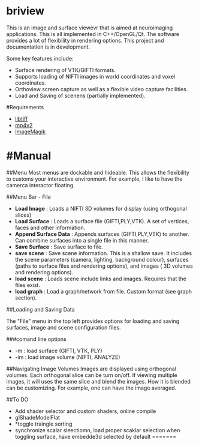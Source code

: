 briview
=======

This is an image and surface viewevr that is aimed at neuroimaging applications. This is all implemented in C++/OpenGL/Qt. The software provides a lot of flexibility in rendering options. This project and documentation is in development.

Some key features include:

- Surface rendering of VTK/GIFTI formats.
- Supports loading of NIFTI images in world coordinates and voxel coordinates.
- Orthoview screen capture as well as a flexible video capture facilities.
- Load and Saving of scenens (partially implemented).

#Requirements

* [libtiff](http://www.remotesensing.org/libtiff/v4.0.6.html)
* [mp4v2](https://code.google.com/p/mp4v2/)
* [ImageMagik](http://www.imagemagick.org)

#Manual 
====

##Menu
Most menus are dockable and hideable. This allows the flexibility to customs your interactive environment. For example, I like to have the camerca interactor floating.


##Menu Bar - File 
* **Load Image** : Loads a NIFTI 3D volumes for display (using orthogonal slices)
* **Load Surface** : Loads a surface file (GIFTI,PLY,VTK). A set of vertices, faces and other information.
* **Append Surface Data** : Appends surfaces  (GIFTI,PLY,VTK) to another. Can combine surfaces into a single file in this manner.
* **Save Surface** : Save surface to file.
* **save scene** : Save scene information. This is a shallow save. It includes the scene parameters (camera, lighting, background colour), surfaces (paths to surface files and rendering options), and images ( 3D volumes and rendering options).
* **load scene** : Loads scene include links and images. Requires that the files exist.
* **load graph** : Load a graph/network from file. Custom format (see graph section).



##Loading and Saving Data 

The "File" menu in the top left provides options for loading and saving surfaces, image and scene configuration files.

###comand line options
- -m <file> : load surface (GIFTI, VTK, PLY)
- -im <file> : load image volume (NIFTI, ANALYZE) 

##Navigating Image Volumes
Images are displayed using orthogonal volumes. Each orthogonal slice can be turn on/off. If viewing multiple images, it will uses the same slice and blend the images. How it is blended can be customizing. For example, one can have the image averaged.  
 
##To DO 
 
* Add shader selector and custom shaders, online compile
* glShadeModelFlat
* *toggle traingle sorting
* synchronize scalar sleectiomn, load proper scaklar selection when toggling surface, have embedde3d selected by default
=======
